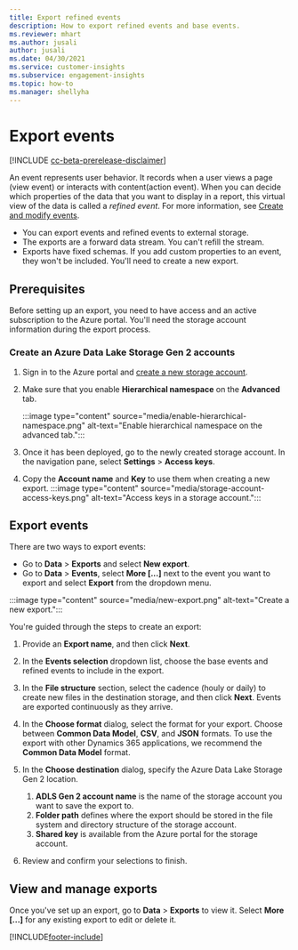 ```yaml
---
title: Export refined events
description: How to export refined events and base events.
ms.reviewer: mhart
ms.author: jusali
author: jusali
ms.date: 04/30/2021
ms.service: customer-insights
ms.subservice: engagement-insights 
ms.topic: how-to
ms.manager: shellyha 
---
```


# Export events

[!INCLUDE [cc-beta-prerelease-disclaimer](includes/cc-beta-prerelease-disclaimer.md)]

An event represents user behavior. It records when a user views a page (view event) or interacts with content(action event). When you can decide which properties of the data that you want to display in a report, this virtual view of the data is called a *refined event*. For more information, see [Create and modify events](refined-events.md).

- You can export events and refined events to external storage. 
- The exports are a forward data stream. You can't refill the stream. 
- Exports have fixed schemas. If you add custom properties to an event, they won't be included. You'll need to create a new export.

## Prerequisites

Before setting up an export, you need to have access and an active subscription to the Azure portal. You'll need the storage account information during the export process. 

### Create an Azure Data Lake Storage Gen 2 accounts

1. Sign in to the Azure portal and [create a new storage account](/azure/storage/common/storage-account-create). 

1. Make sure that you enable **Hierarchical namespace** on the **Advanced** tab. 

   :::image type="content" source="media/enable-hierarchical-namespace.png" alt-text="Enable hierarchical namespace on the advanced tab.":::

1. Once it has been deployed, go to the newly created storage account. In the navigation pane, select **Settings** > **Access keys**. 

1. Copy the **Account name** and **Key** to use them when creating a new export.
   :::image type="content" source="media/storage-account-access-keys.png" alt-text="Access keys in a storage account.":::

## Export events

There are two ways to export events: 
- Go to **Data** > **Exports** and select **New export**.
- Go to **Data** > **Events**, select **More [...]** next to the event you want to export and select **Export** from the dropdown menu. 

:::image type="content" source="media/new-export.png" alt-text="Create a new export.":::

You're guided through the steps to create an export:

1. Provide an **Export name**, and then click **Next**.

1. In the **Events selection** dropdown list, choose the base events and refined events to include in the export. 

1. In the **File structure** section, select the cadence (houly or daily) to create new files in the destination storage, and then click **Next**. Events are exported continuously as they arrive.

1. In the **Choose format** dialog, select the format for your export. Choose between **Common Data Model**, **CSV**, and **JSON** formats. To use the export with other Dynamics 365 applications, we recommend the **Common Data Model** format.

1. In the **Choose destination** dialog, specify the Azure Data Lake Storage Gen 2 location.
    1. **ADLS Gen 2 account name** is the name of the storage account you want to save the export to. 
    1. **Folder path** defines where the export should be stored in the file system and directory structure of the storage account.
    1. **Shared key** is available from the Azure portal for the storage account.

1. Review and confirm your selections to finish.

## View and manage exports

Once you've set up an export, go to **Data** > **Exports** to view it. Select **More [...]** for any existing export to edit or delete it.


[!INCLUDE[footer-include](../includes/footer-banner.md)]
